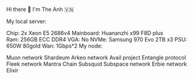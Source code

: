 Hi there 👋 I'm The Anh 🇻🇳      
          
               
           
My local server:   
   
Chip: 2x Xeon E5 2686v4 
Mainboard: Huananzhi x99 F8D plus  
Ram: 256GB ECC DDR4 
VGA: No
NVMe: Samsung 970 Evo 2TB x3
PSU: 650W 80gold
Wan: 1Gbps*2
My node:

Muon network
Shardeum
Arkeo network
Avail project
Entangle protocol
Fleek network
Mantra Chain
Subsquid
Subspace network
Erbie network
Elixir




